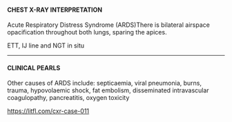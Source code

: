 #### CHEST X-RAY INTERPRETATION
Acute Respiratory Distress Syndrome (ARDS)There is bilateral airspace opacification throughout both lungs, sparing the apices.

ETT, IJ line and NGT in situ

---------------
#### CLINICAL PEARLS
Other causes of ARDS include: septicaemia, viral pneumonia, burns, trauma, hypovolaemic shock, fat embolism, disseminated intravascular coagulopathy, pancreatitis, oxygen toxicity


<https://litfl.com/cxr-case-011>